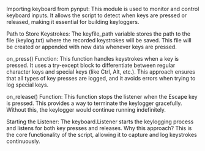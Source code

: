 Importing keyboard from pynput:
This module is used to monitor and control keyboard inputs. It allows the script to detect when keys are pressed or released, making it essential for building keyloggers.

Path to Store Keystrokes:
The keyfile_path variable stores the path to the file (keylog.txt) where the recorded keystrokes will be saved. This file will be created or appended with new data whenever keys are pressed.

on_press() Function:
This function handles keystrokes when a key is pressed. It uses a try-except block to differentiate between regular character keys and special keys (like Ctrl, Alt, etc.).
This approach ensures that all types of key presses are logged, and it avoids errors when trying to log special keys.

on_release() Function:
This function stops the listener when the Escape key is pressed.
This provides a way to terminate the keylogger gracefully. Without this, the keylogger would continue running indefinitely.

Starting the Listener:
The keyboard.Listener starts the keylogging process and listens for both key presses and releases.
Why this approach? This is the core functionality of the script, allowing it to capture and log keystrokes continuously.
